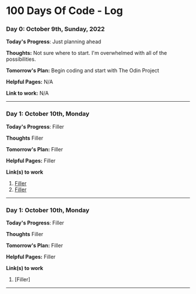 # 100 Days Of Code - Log

### Day 0: October 9th, Sunday, 2022

**Today's Progress**: Just planning ahead

**Thoughts:** Not sure where to start. I'm overwhelmed with all of the possibilities.

**Tomorrow's Plan:** Begin coding and start with The Odin Project

**Helpful Pages:** N/A

**Link to work:** N/A
***

### Day 1: October 10th, Monday

**Today's Progress**: Filler

**Thoughts** Filler

**Tomorrow's Plan:** Filler

**Helpful Pages:** Filler

**Link(s) to work**
1. [Filler](https://www.freecodecamp.com/challenges/find-the-longest-word-in-a-string)
2. [Filler](https://www.freecodecamp.com/challenges/title-case-a-sentence)
***

### Day 1: October 10th, Monday

**Today's Progress**: Filler

**Thoughts** Filler

**Tomorrow's Plan:** Filler

**Helpful Pages:** Filler

**Link(s) to work**
1. [Filler]
***